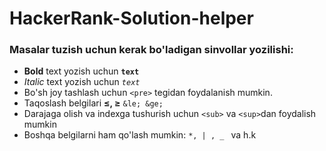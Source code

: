 # HackerRank-Solution-helper
### Masalar tuzish uchun kerak bo'ladigan sinvollar yozilishi:
+ <b>Bold</b> text yozish uchun  <code>**text**</code> 
+ <i>Italic</i> text yozish uchun <code>_text_</code> 
+ Bo'sh joy tashlash uchun `<pre>` tegidan foydalanish mumkin.
+ Taqoslash belgilari <b>≤, ≥</b> `&le; &ge;`
+ Darajaga olish va indexga tushurish uchun `<sub>` va `<sup>`dan foydalish mumkin
+ Boshqa belgilarni ham qo'lash mumkin: <code>*, | , _ </code> va h.k
